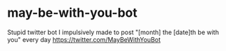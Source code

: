 # may-be-with-you-bot
Stupid twitter bot I impulsively made to post "[month] the [date]th be with you" every day
https://twitter.com/MayBeWithYouBot
